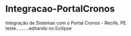 # Integracao-PortalCronos
Integração de Sistemas com o Portal Cronos - Recife, PE
teste..........editando no Ecliipse
